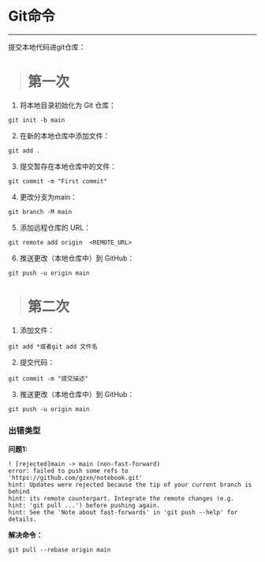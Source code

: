 # Git命令</br> #
---

提交本地代码进git仓库：</br>

> # 第一次 #

1. 将本地目录初始化为 Git 仓库：
```
git init -b main
```

2. 在新的本地仓库中添加文件：
```
git add .
```

3. 提交暂存在本地仓库中的文件：
```
git commit -m "First commit"
```

4. 更改分支为main：
```
git branch -M main
```

5. 添加远程仓库的 URL：
```
git remote add origin  <REMOTE_URL> 
```

6. 推送更改（本地仓库中）到 GitHub：
```
git push -u origin main
```



> # 第二次 #

1. 添加文件：
```
git add *或者git add 文件名
```
2. 提交代码：
```
git commit -m "提交描述"
``` 
3. 推送更改（本地仓库中）到 GitHub：
```
git push -u origin main
```




### 出错类型 ###

**问题1:**

    ! [rejected]main -> main (non-fast-forward)
    error: failed to push some refs to 'https://github.com/gzxn/notebook.git'
    hint: Updates were rejected because the tip of your current branch is behind
    hint: its remote counterpart. Integrate the remote changes (e.g.
    hint: 'git pull ...') before pushing again.
    hint: See the 'Note about fast-forwards' in 'git push --help' for details.


**解决命令：** 
```
git pull --rebase origin main
```

